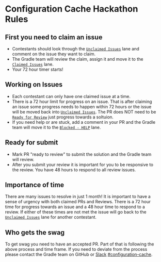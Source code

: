 # Configuration Cache Hackathon Rules

## First you need to claim an issue

- Contestants should look through the [`Unclaimed Issues`](https://github.com/orgs/gradle/projects/43) lane and comment on the issue they want to claim.
- The Gradle team will review the claim, assign it and move it to the [`Claimed Issues`](https://github.com/orgs/gradle/projects/43) lane.
- Your 72 hour timer starts!


## Working on Issues

- Each contestant can only have one claimed issue at a time. 
- There is a 72 hour limit for progress on an issue.  That is after claiming an issue some progress needs to happen within 72 hours or the issue will be moved back into [`Unclaimed Issues`](https://github.com/orgs/gradle/projects/43).  The PR does NOT need to be [`Ready for Review`](https://github.com/orgs/gradle/projects/43) just progress towards a soltuion.
- If you need help or are stuck, add a comment in your PR and the Gradle team will move it to the [`Blocked - HELP`](https://github.com/orgs/gradle/projects/43) lane.


## Ready for submit

- Mark PR "ready to review" to submit the solution and the Gradle team will review.  
- After you submit your review it is important for you to be responsive to the review. You have 48 hours to respond to all review issues. 


## Importance of time

There are many issues to resolve in just 1 month! It is important to have a sense of urgency with both claimed PRs and Reviews. There is a 72 hour time for progress towards an issue and a 48 hour time to respond to a review. If either of these times are not met the issue will go back to the [`Unclaimed Issues`](https://github.com/orgs/gradle/projects/43) lane for another contestant. 



## Who gets the swag

To get swag you need to have an accepted PR.  Part of that is following the above process and time frame.  If you need to deviate from the process please contact the Gradle team on GitHub or [Slack](https://join.slack.com/t/gradle-community/shared_invite/zt-1bbiqbuxw-CgB0NeNaK_zuDMEa71A60Q) [#configuration-cache](https://app.slack.com/client/TA7ULVA9K/C013WEPGQF9). 


